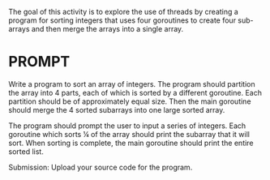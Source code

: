 The goal of this activity is to explore the use of threads by creating a program for sorting integers that uses four goroutines to create four sub-arrays and then merge the arrays into a single array.

# PROMPT
Write a program to sort an array of integers. The program should partition the array into 4 parts, each of which is sorted by a different goroutine. Each partition should be of approximately equal size. Then the main goroutine should merge the 4 sorted subarrays into one large sorted array. 

The program should prompt the user to input a series of integers. Each goroutine which sorts ¼ of the array should print the subarray that it will sort. When sorting is complete, the main goroutine should print the entire sorted list.

Submission: Upload your source code for the program.
